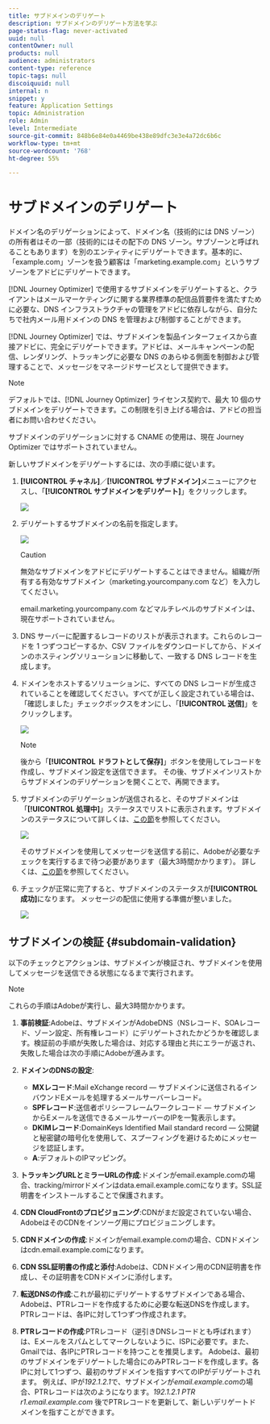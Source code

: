 ```yaml
---
title: サブドメインのデリゲート
description: サブドメインのデリゲート方法を学ぶ
page-status-flag: never-activated
uuid: null
contentOwner: null
products: null
audience: administrators
content-type: reference
topic-tags: null
discoiquuid: null
internal: n
snippet: y
feature: Application Settings
topic: Administration
role: Admin
level: Intermediate
source-git-commit: 848b6e84e0a4469be438e89dfc3e3e4a72dc6b6c
workflow-type: tm+mt
source-wordcount: '768'
ht-degree: 55%

---
```



# サブドメインのデリゲート

ドメイン名のデリゲーションによって、ドメイン名（技術的には DNS ゾーン）の所有者はその一部（技術的にはその配下の DNS ゾーン。サブゾーンと呼ばれることもあります）を別のエンティティにデリゲートできます。基本的に、「example.com」ゾーンを扱う顧客は「marketing.example.com」というサブゾーンをアドビにデリゲートできます。

[!DNL Journey Optimizer] で使用するサブドメインをデリゲートすると、クライアントはメールマーケティングに関する業界標準の配信品質要件を満たすために必要な、DNS インフラストラクチャの管理をアドビに依存しながら、自分たちで社内メール用ドメインの DNS を管理および制御することができます。

[!DNL Journey Optimizer] では、サブドメインを製品インターフェイスから直接アドビに、完全にデリゲートできます。アドビは、メールキャンペーンの配信、レンダリング、トラッキングに必要な DNS のあらゆる側面を制御および管理することで、メッセージをマネージドサービスとして提供できます。

>[!NOTE]
>
>デフォルトでは、[!DNL Journey Optimizer] ライセンス契約で、最大 10 個のサブドメインをデリゲートできます。この制限を引き上げる場合は、アドビの担当者にお問い合わせください。
>
>サブドメインのデリゲーションに対する CNAME の使用は、現在 Journey Optimizer ではサポートされていません。

新しいサブドメインをデリゲートするには、次の手順に従います。

1. **[!UICONTROL チャネル]**／**[!UICONTROL サブドメイン]**&#x200B;メニューにアクセスし、「**[!UICONTROL サブドメインをデリゲート]**」をクリックします。

   ![](../assets/subdomain-delegate.png)

1. デリゲートするサブドメインの名前を指定します。

   ![](../assets/subdomain-name.png)

   >[!CAUTION]
   >
   >無効なサブドメインをアドビにデリゲートすることはできません。組織が所有する有効なサブドメイン（marketing.yourcompany.com など）を入力してください。
   >
   >email.marketing.yourcompany.com などマルチレベルのサブドメインは、現在サポートされていません。

1. DNS サーバーに配置するレコードのリストが表示されます。これらのレコードを 1 つずつコピーするか、CSV ファイルをダウンロードしてから、ドメインのホスティングソリューションに移動して、一致する DNS レコードを生成します。

1. ドメインをホストするソリューションに、すべての DNS レコードが生成されていることを確認してください。すべてが正しく設定されている場合は、「確認しました」チェックボックスをオンにし、「**[!UICONTROL 送信]**」をクリックします。

   ![](../assets/subdomain-submit.png)

   >[!NOTE]
   >
   >後から「**[!UICONTROL ドラフトとして保存]**」ボタンを使用してレコードを作成し、サブドメイン設定を送信できます。 その後、サブドメインリストからサブドメインのデリゲーションを開くことで、再開できます。

1. サブドメインのデリゲーションが送信されると、そのサブドメインは「**[!UICONTROL 処理中]**」ステータスでリストに表示されます。サブドメインのステータスについて詳しくは、[この節](access-subdomains.md)を参照してください。

   ![](../assets/subdomain-processing.png)

   そのサブドメインを使用してメッセージを送信する前に、Adobeが必要なチェックを実行するまで待つ必要があります（最大3時間かかります）。 詳しくは、[この節](#subdomain-validation)を参照してください。

1. チェックが正常に完了すると、サブドメインのステータスが&#x200B;**[!UICONTROL 成功]**&#x200B;になります。 メッセージの配信に使用する準備が整いました。

   <!-- later on, users will be notified in Pulse -->

   ![](../assets/subdomain-notification.png)

## サブドメインの検証 {#subdomain-validation}

以下のチェックとアクションは、サブドメインが検証され、サブドメインを使用してメッセージを送信できる状態になるまで実行されます。

>[!NOTE]
>
>これらの手順はAdobeが実行し、最大3時間かかります。

1. **事前検証**:Adobeは、サブドメインがAdobeDNS（NSレコード、SOAレコード、ゾーン設定、所有権レコード）にデリゲートされたかどうかを確認します。検証前の手順が失敗した場合は、対応する理由と共にエラーが返され、失敗した場合は次の手順にAdobeが進みます。

1. **ドメインのDNSの設定**:

   * **MXレコード**:Mail eXchange record — サブドメインに送信されるインバウンドEメールを処理するメールサーバーレコード。
   * **SPFレコード**:送信者ポリシーフレームワークレコード — サブドメインからEメールを送信できるメールサーバーのIPを一覧表示します。
   * **DKIMレコード**:DomainKeys Identified Mail standard record — 公開鍵と秘密鍵の暗号化を使用して、スプーフィングを避けるためにメッセージを認証します。
   * **A**:デフォルトのIPマッピング。

1. **トラッキングURLとミラーURLの作成**:ドメインがemail.example.comの場合、tracking/mirrorドメインはdata.email.example.comになります。SSL証明書をインストールすることで保護されます。

1. **CDN CloudFrontのプロビジョニング**:CDNがまだ設定されていない場合、AdobeはそのCDNをインソーグ用にプロビジョニングします。

1. **CDNドメインの作成**:ドメインがemail.example.comの場合、CDNドメインはcdn.email.example.comになります。

1. **CDN SSL証明書の作成と添付**:Adobeは、CDNドメイン用のCDN証明書を作成し、その証明書をCDNドメインに添付します。

1. **転送DNSの作成**:これが最初にデリゲートするサブドメインである場合、Adobeは、PTRレコードを作成するために必要な転送DNSを作成します。PTRレコードは、各IPに対して1つずつ作成されます。

1. **PTRレコードの作成**:PTRレコード（逆引きDNSレコードとも呼ばれます）は、Eメールをスパムとしてマークしないように、ISPに必要です。また、Gmailでは、各IPにPTRレコードを持つことを推奨します。 Adobeは、最初のサブドメインをデリゲートした場合にのみPTRレコードを作成します。各IPに対して1つずつ、最初のサブドメインを指すすべてのIPがデリゲートされます。 例えば、IPが&#x200B;*192.1.2.1*&#x200B;で、サブドメインが&#x200B;*email.example.com*&#x200B;の場合、PTRレコードは次のようになります。*192.1.2.1 PTR r1.email.example.com* 後でPTRレコードを更新して、新しいデリゲートドメインを指すことができます。